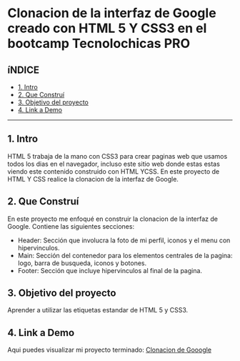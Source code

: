 #   Clonacion de la interfaz de Google creado con HTML 5 Y CSS3 en el bootcamp Tecnolochicas PRO


## **íNDICE**

* [1. Intro](https://github.com/ArelyAndrea/ClonacionGoogle#1-intro)
* [2. Que Construí](https://github.com/ArelyAndrea/ClonacionGoogle#2-que-constru%C3%AD)
* [3. Objetivo del proyecto](https://github.com/ArelyAndrea/ClonacionGoogle/blob/main/README.md#3-objetivo-del-proyecto)
* [4. Link a Demo]([https://github.com/ArelyAndrea/ClonacionGoogle/blob/main/README.md#4-linkk-a-demo](https://effulgent-tulumba-0716d0.netlify.app/))

****

## 1. Intro
HTML 5 trabaja de la mano con CSS3 para crear paginas web que usamos todos los dias en el navegador, incluso este sitio web donde estas estas viendo este contenido construido con HTML YCSS. En este proyecto de HTML Y CSS realice la clonacion de la interfaz de Google.

## 2. Que Construí
En este proyecto me enfoqué en construir la clonacion de la interfaz de Google. Contiene las siguientes secciones:
* Header: Sección que involucra la foto de mi perfil, iconos y el menu con hipervinculos.
* Main: Sección del contenedor para los elementos centrales de la pagina: logo, barra de busqueda, iconos y botones.
* Footer: Sección que incluye hipervinculos al final de la pagina.

## 3. Objetivo del proyecto
Aprender a utilizar las etiquetas estandar de HTML 5 y CSS3.

## 4. Link a Demo
Aqui puedes visualizar mi proyecto terminado: [Clonacion de Gooogle](https://effulgent-tulumba-0716d0.netlify.app/)
